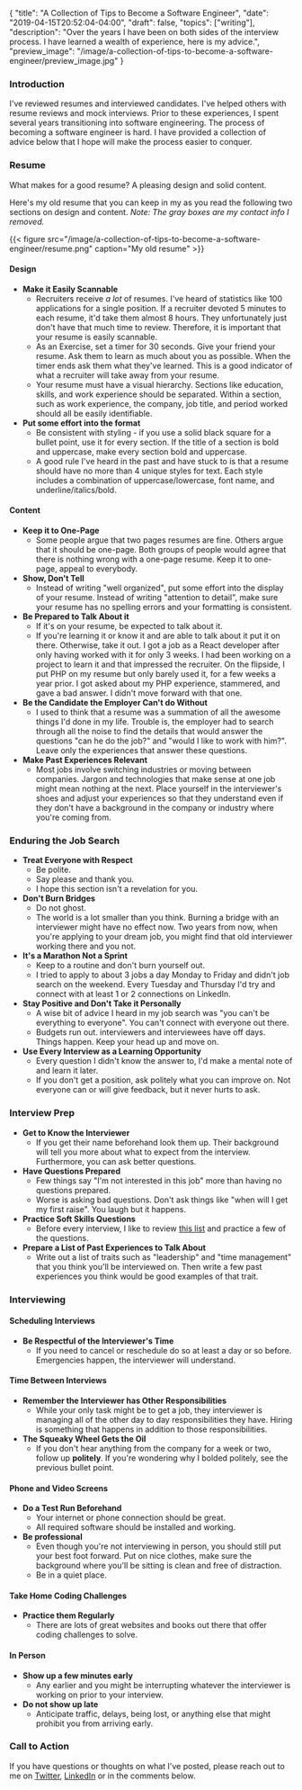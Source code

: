 {
    "title": "A Collection of Tips to Become a Software Engineer",
    "date": "2019-04-15T20:52:04-04:00",
    "draft": false,
    "topics": ["writing"],
    "description": "Over the years I have been on both sides of the interview process. I have learned a wealth of experience, here is my advice.",
    "preview_image": "/image/a-collection-of-tips-to-become-a-software-engineer/preview_image.jpg"
}

### Introduction

I've reviewed resumes and interviewed candidates. I've helped others with resume reviews and mock interviews. Prior to these experiences, I spent several years transitioning into software engineering. The process of becoming a software engineer is hard. I have provided a collection of advice below that I hope will make the process easier to conquer. 

### Resume

What makes for a good resume? A pleasing design and solid content.

Here's my old resume that you can keep in my as you read the following two sections on design and content. *Note: The gray boxes are my contact info I removed.*

{{< figure src="/image/a-collection-of-tips-to-become-a-software-engineer/resume.png" caption="My old resume" >}}

#### Design

- **Make it Easily Scannable** 
    - Recruiters receive *a lot* of resumes. I've heard of statistics like 100 applications for a single position. If a recruiter devoted 5 minutes to each resume, it'd take them almost 8 hours. They unfortunately just don't have that much time to review. Therefore, it is important that your resume is easily scannable.
    - As an Exercise, set a timer for 30 seconds. Give your friend your resume. Ask them to learn as much about you as possible. When the timer ends ask them what they've learned. This is a good indicator of what a recruiter will take away from your resume.
    - Your resume must have a visual hierarchy. Sections like education, skills, and work experience should be separated. Within a section, such as work experience, the company, job title, and period worked should all be easily identifiable.
- **Put some effort into the format** 
    - Be consistent with styling - if you use a solid black square for a bullet point, use it for every section. If the title of a section is bold and uppercase, make every section bold and uppercase.
    - A good rule I've heard in the past and have stuck to is that a resume should have no more than 4 unique styles for text. Each style includes a combination of uppercase/lowercase, font name, and underline/italics/bold. 

#### Content

- **Keep it to One-Page** 
    - Some people argue that two pages resumes are fine. Others argue that it should be one-page. Both groups of people would agree that there is nothing wrong with a one-page resume. Keep it to one-page, appeal to everybody. 
- **Show, Don't Tell**
    - Instead of writing "well organized", put some effort into the display of your resume. Instead of writing "attention to detail", make sure your resume has no spelling errors and your formatting is consistent.
- **Be Prepared to Talk About it** 
    - If it's on your resume, be expected to talk about it.
    - If you're learning it or know it and are able to talk about it put it on there. Otherwise, take it out. I got a job as a React developer after only having worked with it for only 3 weeks. I had been working on a project to learn it and that impressed the recruiter. On the flipside, I put PHP on my resume but only barely used it, for a few weeks a year prior. I got asked about my PHP experience, stammered, and gave a bad answer. I didn't move forward with that one.
- **Be the Candidate the Employer Can't do Without**
    - I used to think that a resume was a summation of all the awesome things I'd done in my life. Trouble is, the employer had to search through all the noise to find the details that would answer the questions "can he do the job?" and "would I like to work with him?". Leave only the experiences that answer these questions.
- **Make Past Experiences Relevant**
    - Most jobs involve switching industries or moving between companies. Jargon and technologies that make sense at one job might mean nothing at the next. Place yourself in the interviewer's shoes and adjust your experiences so that they understand even if they don't have a background in the company or industry where you're coming from.

### Enduring the Job Search

- **Treat Everyone with Respect**
    - Be polite.
    - Say please and thank you. 
    - I hope this section isn't a revelation for you.
- **Don't Burn Bridges**
    - Do not ghost.
    - The world is a lot smaller than you think. Burning a bridge with an interviewer might have no effect now. Two years from now, when you're applying to your dream job, you might find that old interviewer working there and you not.
- **It's a Marathon Not a Sprint**
    - Keep to a routine and don't burn yourself out. 
    - I tried to apply to about 3 jobs a day Monday to Friday and didn't job search on the weekend. Every Tuesday and Thursday I'd try and connect with at least 1 or 2 connections on LinkedIn. 
- **Stay Positive and Don't Take it Personally**
    - A wise bit of advice I heard in my job search was "you can't be everything to everyone". You can't connect with everyone out there.
    - Budgets run out. interviewers and interviewees have off days. Things happen. Keep your head up and move on.
- **Use Every Interview as a Learning Opportunity**
    - Every question I didn't know the answer to, I'd make a mental note of and learn it later. 
    - If you don't get a position, ask politely what you can improve on. Not everyone can or will give feedback, but it never hurts to ask. 

### Interview Prep

- **Get to Know the Interviewer**
    - If you get their name beforehand look them up. Their background will tell you more about what to expect from the interview. Furthermore, you can ask better questions.
- **Have Questions Prepared**
    - Few things say "I'm not interested in this job" more than having no questions prepared. 
    - Worse is asking bad questions. Don't ask things like "when will I get my first raise". You laugh but it happens.
- **Practice Soft Skills Questions**
    - Before every interview, I like to review [this list](https://www.themuse.com/advice/how-to-answer-the-31-most-common-interview-questions) and practice a few of the questions.
- **Prepare a List of Past Experiences to Talk About**
    - Write out a list of traits such as "leadership" and "time management" that you think you'll be interviewed on. Then write a few past experiences you think would be good examples of that trait.

### Interviewing

#### Scheduling Interviews

- **Be Respectful of the Interviewer's Time**
    - If you need to cancel or reschedule do so at least a day or so before. Emergencies happen, the interviewer will understand.

#### Time Between Interviews

- **Remember the Interviewer has Other Responsibilities**
    - While your only task might be to get a job, they interviewer is managing all of the other day to day responsibilities they have. Hiring is something that happens in addition to those responsibilities.
- **The Squeaky Wheel Gets the Oil**
    - If you don't hear anything from the company for a week or two, follow up **politely**. If you're wondering why I bolded politely, see the previous bullet point.


#### Phone and Video Screens

- **Do a Test Run Beforehand**
    - Your internet or phone connection should be great.
    - All required software should be installed and working.
- **Be professional**
    - Even though you're not interviewing in person, you should still put your best foot forward. Put on nice clothes, make sure the background where you'll be sitting is clean and free of distraction.
    - Be in a quiet place.
 
#### Take Home Coding Challenges

- **Practice them Regularly**
    - There are lots of great websites and books out there that offer coding challenges to solve.

#### In Person

- **Show up a few minutes early**
    - Any earlier and you might be interrupting whatever the interviewer is working on prior to your interview.
- **Do not show up late**
    - Anticipate traffic, delays, being lost, or anything else that might prohibit you from arriving early.

### Call to Action

If you have questions or thoughts on what I've posted, please reach out to me on [Twitter](https://twitter.com/travis_the_makr), [LinkedIn](https://www.linkedin.com/in/travisbumgarner/) or in the comments below.
